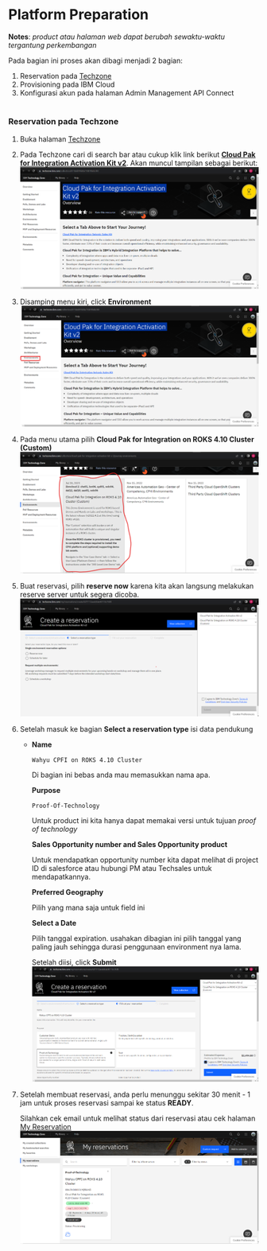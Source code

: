 # Platform Preparation 
**Notes**: *product atau halaman web dapat berubah sewaktu-waktu tergantung perkembangan* 

Pada bagian ini proses akan dibagi menjadi 2 bagian:

1. Reservation pada [Techzone](https://techzone.ibm.com/)
2. Provisioning pada IBM Cloud
2. Konfigurasi akun pada halaman Admin Management API Connect
#

### Reservation pada Techzone
1. Buka halaman [Techzone](https://techzone.ibm.com/)

2. Pada Techzone cari di search bar atau cukup klik link berikut [**Cloud Pak for Integration Activation Kit v2**](https://techzone.ibm.com/collection/611bb09166fa71001f8db390).
Akan muncul tampilan sebagai berikut:
![](images/preparation-1.png)

3. Disamping menu kiri, click **Environment**
![](images/preparation-2.png)

4. Pada menu utama pilih **Cloud Pak for Integration on ROKS 4.10 Cluster (Custom)**
![](images/preparation-3.png)

5. Buat reservasi, pilih **reserve now** karena kita akan langsung melakukan reserve server untuk segera dicoba.
![](images/preparation-4.png)

6. Setelah masuk ke bagian **Select a reservation type** isi data pendukung
    - **Name**
        ~~~
        Wahyu CPFI on ROKS 4.10 Cluster
        ~~~
        Di bagian ini bebas anda mau memasukkan nama apa.

        **Purpose**
        ~~~
        Proof-Of-Technology
        ~~~
        Untuk product ini kita hanya dapat memakai versi untuk tujuan *proof of technology*

        **Sales Opportunity number and Sales Opportunity product**

        Untuk mendapatkan opportunity number kita dapat melihat di project ID di salesforce atau hubungi PM atau Techsales untuk mendapatkannya.
        
        **Preferred Geography**
        
        Pilih yang mana saja untuk field ini 

        **Select a Date**
        
        Pilih tanggal expiration. usahakan dibagian ini pilih tanggal yang paling jauh sehingga durasi penggunaan environment nya lama.

        Setelah diisi, click **Submit**
![](images/preparation-5.png)

7. Setelah membuat reservasi, anda perlu menunggu sekitar 30 menit - 1 jam untuk proses reservasi sampai ke status **READY**.

     Silahkan cek email untuk melihat status dari reservasi atau cek halaman [My Reservation](https://techzone.ibm.com/my/reservations)
     ![](images/preparation-6.png)